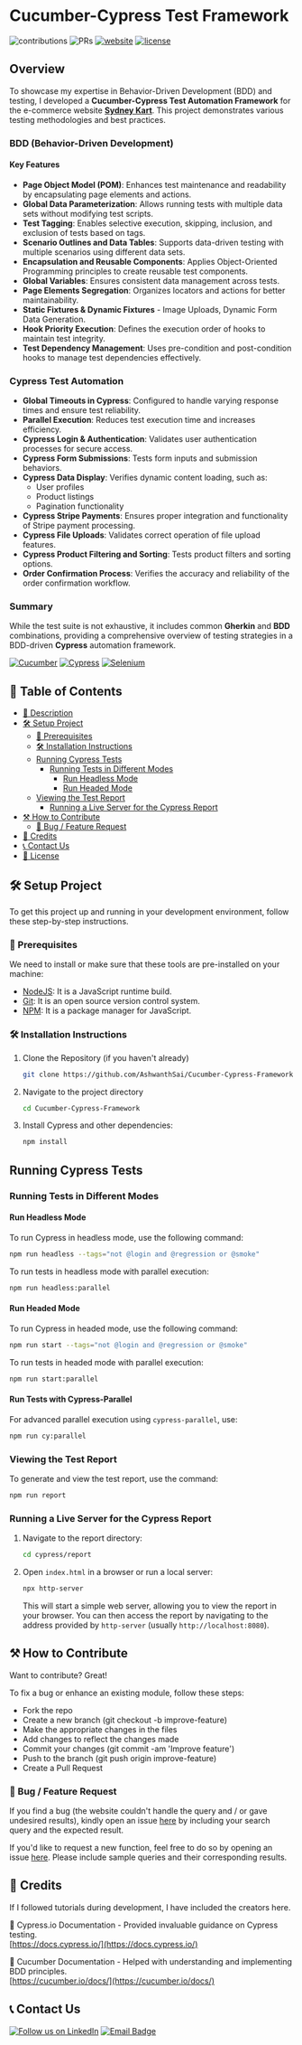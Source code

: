 # Cucumber-Cypress Test Framework

![contributions](https://img.shields.io/badge/all_contributors-1-orange.svg)
![PRs](https://img.shields.io/badge/PRs-welcome-ff69b4.svg?style=shields)
[![website](https://img.shields.io/website-up-down-green-red/http/shields.io.svg)](https://ec2-51-21-44-213.eu-north-1.compute.amazonaws.com/sydneyflix/)
[![license](https://img.shields.io/badge/license-MIT-blue.svg)](LICENSE)


## Overview
To showcase my expertise in Behavior-Driven Development (BDD) and testing, I developed a **Cucumber-Cypress Test Automation Framework** for the e-commerce website **[Sydney Kart](https://portfoliosai.link/sydneykart/)**. This project demonstrates various testing methodologies and best practices.

### BDD (Behavior-Driven Development)
#### Key Features
- **Page Object Model (POM)**: Enhances test maintenance and readability by encapsulating page elements and actions.
- **Global Data Parameterization**: Allows running tests with multiple data sets without modifying test scripts.
- **Test Tagging**: Enables selective execution, skipping, inclusion, and exclusion of tests based on tags.
- **Scenario Outlines and Data Tables**: Supports data-driven testing with multiple scenarios using different data sets.
- **Encapsulation and Reusable Components**: Applies Object-Oriented Programming principles to create reusable test components.
- **Global Variables**: Ensures consistent data management across tests.
- **Page Elements Segregation**: Organizes locators and actions for better maintainability.
- **Static Fixtures & Dynamic Fixtures** - Image Uploads, Dynamic Form Data Generation.
- **Hook Priority Execution**: Defines the execution order of hooks to maintain test integrity.
- **Test Dependency Management**: Uses pre-condition and post-condition hooks to manage test dependencies effectively.


### Cypress Test Automation
- **Global Timeouts in Cypress**: Configured to handle varying response times and ensure test reliability.
- **Parallel Execution**: Reduces test execution time and increases efficiency.
- **Cypress Login & Authentication**: Validates user authentication processes for secure access.
- **Cypress Form Submissions**: Tests form inputs and submission behaviors.
- **Cypress Data Display**: Verifies dynamic content loading, such as:
  - User profiles
  - Product listings
  - Pagination functionality
- **Cypress Stripe Payments**: Ensures proper integration and functionality of Stripe payment processing.
- **Cypress File Uploads**: Validates correct operation of file upload features.
- **Cypress Product Filtering and Sorting**: Tests product filters and sorting options.
- **Order Confirmation Process**: Verifies the accuracy and reliability of the order confirmation workflow.

### Summary
While the test suite is not exhaustive, it includes common **Gherkin** and **BDD** combinations, providing a comprehensive overview of testing strategies in a BDD-driven **Cypress** automation framework.

[![Cucumber](https://img.shields.io/badge/Cucumber-Green?style=flat&logo=cucumber)](https://cucumber.io/)
[![Cypress](https://img.shields.io/badge/Cypress-17202C?style=flat&logo=cypress&logoColor=white)](https://www.cypress.io/)
[![Selenium](https://img.shields.io/badge/Selenium-43B02A?style=flat&logo=selenium&logoColor=white)](https://www.selenium.dev/)



## 📖 Table of Contents

- [📝 Description](#description)
- [🛠️ Setup Project](#setup-project)
  - [🍴 Prerequisites](#prerequisites)
  - [🛠️ Installation Instructions](#installation-instructions)
  - [Running Cypress Tests](#running-cypress-tests)
    - [Running Tests in Different Modes](#running-tests-in-different-modes)
      - [Run Headless Mode](#run-headless-mode)
      - [Run Headed Mode](#run-headed-mode)
  - [Viewing the Test Report](#viewing-the-test-report)
    - [Running a Live Server for the Cypress Report](#running-a-live-server-for-the-cypress-report)
- [⚒️ How to Contribute](#how-to-contribute)
  - [📩 Bug / Feature Request](#bug--feature-request)
- [📜 Credits](#credits)
- [📞 Contact Us](#contact-us)
- [📜 License](#license)


## 🛠️ Setup Project

To get this project up and running in your development environment, follow these step-by-step instructions.

### 🍴 Prerequisites

We need to install or make sure that these tools are pre-installed on your machine:

- [NodeJS](https://nodejs.org/en/download/): It is a JavaScript runtime build.
- [Git](https://git-scm.com/downloads): It is an open source version control system.
- [NPM](https://docs.npmjs.com/getting-started/installing-node): It is a package manager for JavaScript.

### 🛠️ Installation Instructions

1.  Clone the Repository (if you haven't already)
    ```bash
    git clone https://github.com/AshwanthSai/Cucumber-Cypress-Framework.git
    ```

2.  Navigate to the project directory

    ```bash
    cd Cucumber-Cypress-Framework
    ```

3.  Install Cypress and other dependencies:

    ```sh
    npm install
    ```

## Running Cypress Tests

### Running Tests in Different Modes

#### Run Headless Mode

To run Cypress in headless mode, use the following command:

```sh
npm run headless --tags="not @login and @regression or @smoke"
```

To run tests in headless mode with parallel execution:

```sh
npm run headless:parallel
```

#### Run Headed Mode

To run Cypress in headed mode, use the following command:

```sh
npm run start --tags="not @login and @regression or @smoke"
```

To run tests in headed mode with parallel execution:

```sh
npm run start:parallel
```

#### Run Tests with Cypress-Parallel

For advanced parallel execution using `cypress-parallel`, use:

```sh
npm run cy:parallel
```

### Viewing the Test Report

To generate and view the test report, use the command:

```sh
npm run report
```

### Running a Live Server for the Cypress Report

1. Navigate to the report directory:

   ```sh
   cd cypress/report
   ```

2. Open `index.html` in a browser or run a local server:

   ```sh
   npx http-server
   ```

   This will start a simple web server, allowing you to view the report in your browser. You can then access the report by navigating to the address provided by `http-server` (usually `http://localhost:8080`).



## ⚒️ How to Contribute

Want to contribute? Great!

To fix a bug or enhance an existing module, follow these steps:

- Fork the repo
- Create a new branch (git checkout -b improve-feature)
- Make the appropriate changes in the files
- Add changes to reflect the changes made
- Commit your changes (git commit -am 'Improve feature')
- Push to the branch (git push origin improve-feature)
- Create a Pull Request

### 📩 Bug / Feature Request

If you find a bug (the website couldn't handle the query and / or gave undesired results), kindly open an issue [here](https://github.com/AshwanthSai/Cucumber-Cypress-Framework/issues) by including your search query and the expected result.

If you'd like to request a new function, feel free to do so by opening an issue [here](https://github.com/AshwanthSai/Cucumber-Cypress-Framework/issues/new). Please include sample queries and their corresponding results.


## 📜 Credits

If I followed tutorials during development, I have included the creators here.


📝 Cypress.io Documentation - Provided invaluable guidance on Cypress testing.<br>
[https://docs.cypress.io/](https://docs.cypress.io/)

📝 Cucumber Documentation - Helped with understanding and implementing BDD principles.<br>
[https://cucumber.io/docs/](https://cucumber.io/docs/)


## 📞 Contact Us

[![Follow us on LinkedIn](https://img.shields.io/badge/LinkedIn-AshwanthSai-blue?style=flat&logo=linkedin&logoColor=b0c0c0&labelColor=363D44)](https://www.linkedin.com/in/a-sai/)
[![Email Badge](https://img.shields.io/badge/Gmail-Contact_Me-green?style=flat-square&logo=gmail&logoColor=FFFFFF&labelColor=3A3B3C&color=62F1CD)](mailto:ashwanth.saie@gmail.com)

